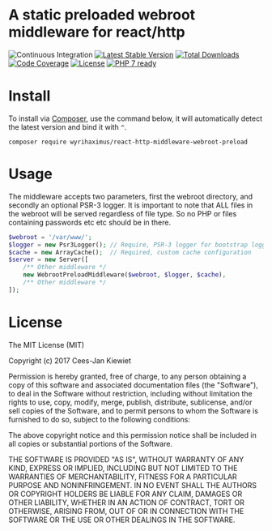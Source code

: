 # A static preloaded webroot middleware for react/http

![Continuous Integration](https://github.com/WyriHaximus/react-http-middleware-webroot-preload/workflows/Continuous%20Integration/badge.svg)
[![Latest Stable Version](https://poser.pugx.org/WyriHaximus/react-http-middleware-webroot-preload/v/stable.png)](https://packagist.org/packages/WyriHaximus/react-http-middleware-webroot-preload)
[![Total Downloads](https://poser.pugx.org/WyriHaximus/react-http-middleware-webroot-preload/downloads.png)](https://packagist.org/packages/WyriHaximus/react-http-middleware-webroot-preload)
[![Code Coverage](https://scrutinizer-ci.com/g/WyriHaximus/reactphp-http-middleware-webroot-preload/badges/coverage.png?b=master)](https://scrutinizer-ci.com/g/WyriHaximus/reactphp-http-middleware-webroot-preload/?branch=master)
[![License](https://poser.pugx.org/WyriHaximus/react-http-middleware-webroot-preload/license.png)](https://packagist.org/packages/WyriHaximus/react-http-middleware-webroot-preload)
[![PHP 7 ready](http://php7ready.timesplinter.ch/WyriHaximus/reactphp-http-middleware-webroot-preload/badge.svg)](https://travis-ci.org/WyriHaximus/reactphp-http-middleware-webroot-preload)

# Install

To install via [Composer](http://getcomposer.org/), use the command below, it will automatically detect the latest version and bind it with `^`.

```
composer require wyrihaximus/react-http-middleware-webroot-preload
```

# Usage

The middleware accepts two parameters, first the webroot directory, and secondly an optional PSR-3 logger.
It is important to note that ALL files in the webroot will be served regardless of file type. So no PHP or
files containing passwords etc etc should be in there.

```php
$webroot = '/var/www/';
$logger = new Psr3Logger(); // Require, PSR-3 logger for bootstrap logging
$cache = new ArrayCache();  // Required, custom cache configuration
$server = new Server([
    /** Other middleware */
    new WebrootPreloadMiddleware($webroot, $logger, $cache),
    /** Other middleware */
]);
```

# License

The MIT License (MIT)

Copyright (c) 2017 Cees-Jan Kiewiet

Permission is hereby granted, free of charge, to any person obtaining a copy
of this software and associated documentation files (the "Software"), to deal
in the Software without restriction, including without limitation the rights
to use, copy, modify, merge, publish, distribute, sublicense, and/or sell
copies of the Software, and to permit persons to whom the Software is
furnished to do so, subject to the following conditions:

The above copyright notice and this permission notice shall be included in all
copies or substantial portions of the Software.

THE SOFTWARE IS PROVIDED "AS IS", WITHOUT WARRANTY OF ANY KIND, EXPRESS OR
IMPLIED, INCLUDING BUT NOT LIMITED TO THE WARRANTIES OF MERCHANTABILITY,
FITNESS FOR A PARTICULAR PURPOSE AND NONINFRINGEMENT. IN NO EVENT SHALL THE
AUTHORS OR COPYRIGHT HOLDERS BE LIABLE FOR ANY CLAIM, DAMAGES OR OTHER
LIABILITY, WHETHER IN AN ACTION OF CONTRACT, TORT OR OTHERWISE, ARISING FROM,
OUT OF OR IN CONNECTION WITH THE SOFTWARE OR THE USE OR OTHER DEALINGS IN THE
SOFTWARE.
